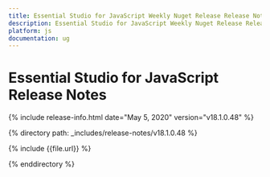 ```yaml
---
title: Essential Studio for JavaScript Weekly Nuget Release Release Notes  
description: Essential Studio for JavaScript Weekly Nuget Release Release Notes  
platform: js
documentation: ug
---
```


# Essential Studio for JavaScript  Release Notes  

{% include release-info.html date="May 5, 2020"  version="v18.1.0.48" %} 


{% directory path: _includes/release-notes/v18.1.0.48 %}

{% include {{file.url}} %}

{% enddirectory %}